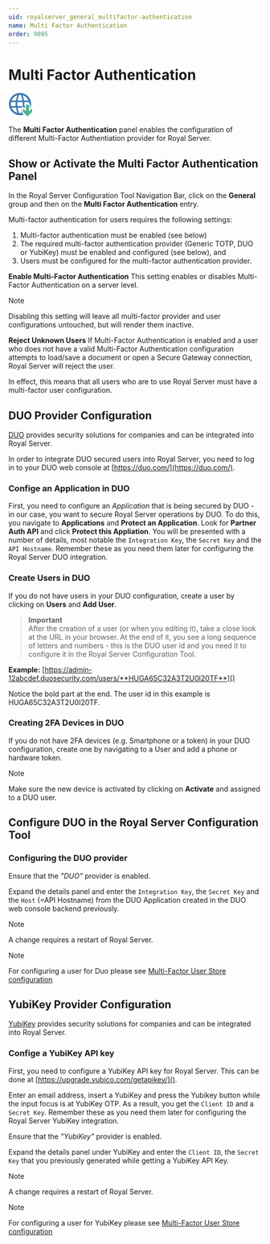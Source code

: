 ```yaml
---
uid: royalserver_general_multifactor-authentication
name: Multi Factor Authentication
order: 9095
---
```


# Multi Factor Authentication

<img src="/r2022/images/RoyalServer/ApplicationDownload_48x48.png" class="icon-def" alt="" />

The **Multi Factor Authentication** panel enables the configuration of different Multi-Factor Authentiation provider for Royal Server.

## Show or Activate the Multi Factor Authentication Panel

In the Royal Server Configuration Tool Navigation Bar, click on the **General** group and then on the **Multi Factor Authentication** entry.

Multi-factor authentication for users requires the following settings:
1. Multi-factor authentication must be enabled (see below)
2. The required multi-factor authentication provider (Generic TOTP, DUO or YubiKey) must be enabled and configured (see below), and
3. Users must be configured for the multi-factor authentication provider.

**Enable Multi-Factor Authentication** 
This setting enables or disables Multi-Factor Authentication on a server level.

> [!NOTE]
> Disabling this setting will leave all multi-factor provider and user configurations untouched, but will render them inactive.

**Reject Unknown Users**
If Multi-Factor Authentication is enabled and a user who does not have a valid Multi-Factor Authentication configuration attempts to load/save a document or open a Secure Gateway connection, Royal Server will reject the user.

In effect, this means that all users who are to use Royal Server must have a multi-factor user configuration.

## DUO Provider Configuration
[DUO](https://duo.com) provides security solutions for companies and can be integrated into Royal Server.

In order to integrate DUO secured users into Royal Server, you need to log in to your DUO web console at [https://duo.com/](https://duo.com/).

### Confige an Application in DUO

First, you need to configure an _Application_ that is being secured by DUO - in our case, you want to secure Royal Server operations by DUO. To do this, you navigate to **Applications** and **Protect an Application**. Look for **Partner Auth API** and click **Protect this Appliation**. You will be presented with a number of details, most notable the `Integration Key`, the `Secret Key` and the `API Hostname`. Remember these as you need them later for configuring the Royal Server DUO integration.

### Create Users in DUO

If you do not have users in your DUO configuration, create a user by clicking on **Users** and **Add User**.

> **Important**  
> After the creation of a user (or when you editing it), take a close look at the URL in your browser. At the end of it, you see a long sequence of letters and numbers - this is the DUO user id and you need it to configure it in the Royal Server Configuration Tool.

**Example:**
[https://admin-12abcdef.duosecurity.com/users/**HUGA65C32A3T2U0I20TF**]()

Notice the bold part at the end. The user id in this example is HUGA65C32A3T2U0I20TF.


### Creating 2FA Devices in DUO

If you do not have 2FA devices (e.g. Smartphone or a token) in your DUO configuration, create one by navigating to a User and add a phone or hardware token.

> [!NOTE]
> Make sure the new device is activated by clicking on **Activate** and assigned to a DUO user.

## Configure DUO in the Royal Server Configuration Tool

### Configuring the DUO provider

Ensure that the _"DUO"_ provider is enabled.

Expand the details panel and enter the `Integration Key`, the `Secret Key` and the `Host` (=API Hostname) from the DUO Application created in the DUO web console backend previously.

> [!NOTE]
> A change requires a restart of Royal Server.

> [!NOTE]
> For configuring a user for Duo please see [Multi-Factor User Store configuration](../general/mfa-user-store.md)


## YubiKey Provider Configuration

[YubiKey](https://www.yubico.com/) provides security solutions for companies and can be integrated into Royal Server.

### Confige a YubiKey API key

First, you need to configure a YubiKey API key for Royal Server. This can be done at [https://upgrade.yubico.com/getapikey/]().

Enter an email address, insert a YubiKey and press the Yubikey button while the input focus is at YubiKey OTP. As a result, you get the `Client ID` and a `Secret Key`. Remember these as you need them later for configuring the Royal Server YubiKey integration.

Ensure that the _"YubiKey"_ provider is enabled.

Expand the details panel under YubiKey and enter the `Client ID`, the `Secret Key` that you previously generated while getting a YubiKey API Key.

> [!NOTE]
> A change requires a restart of Royal Server.

> [!NOTE]
> For configuring a user for YubiKey please see [Multi-Factor User Store configuration](../general/mfa-user-store.md)
